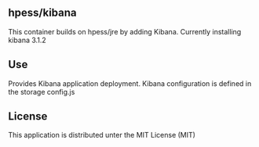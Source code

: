 ## hpess/kibana
This container builds on hpess/jre by adding Kibana. Currently installing kibana 3.1.2

## Use
Provides Kibana application deployment. Kibana configuration is defined in the storage config.js


## License
This application is distributed unter the MIT License (MIT)
